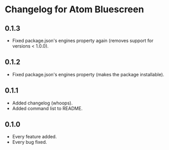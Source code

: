 # Changelog for Atom Bluescreen

## 0.1.3

 * Fixed package.json's engines property again (removes support for versions < 1.0.0).

## 0.1.2

 * Fixed package.json's engines property (makes the package installable).

## 0.1.1

 * Added changelog (whoops).
 * Added command list to README.

## 0.1.0

 * Every feature added.
 * Every bug fixed.
